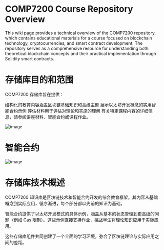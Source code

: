 # COMP7200 Course Repository Overview
This wiki page provides a technical overview of the COMP7200 repository, which contains educational materials for a course focused on blockchain technology, cryptocurrencies, and smart contract development. The repository serves as a comprehensive resource for understanding both theoretical blockchain concepts and their practical implementation through Solidity smart contracts.


# 存储库目的和范围

COMP7200 存储库旨在提供：

结构化的教育内容涵盖区块链基础知识和高级主题
展示以太坊开发概念的实用智能合约示例
评估材料用于评估对理论和实施的理解
有关特定课程内容的详细信息，请参阅讲座材料、智能合约或课程作业。

![image](https://github.com/user-attachments/assets/5b6c9455-68a7-489c-9751-6d6d62875f2a)


# 智能合约


![image](https://github.com/user-attachments/assets/60a5ae88-da0b-49b6-a73d-4c17e680ba3e)


# 存储库技术概述

COMP7200 知识库是区块链技术和智能合约开发的综合教育框架。其内容从基础概念到实际应用，循序渐进，每个部分都以先前的知识为基础。

智能合约提供了以太坊开发模式的具体示例，涵盖从基本的状态管理到更高级的问题（例如 Gas 限制）。这些示例直接支持作业，挑战学生将理论知识应用于实际应用。

这些存储库组件共同创建了一个全面的学习环境，弥合了区块链理论与实际应用之间的差距。
